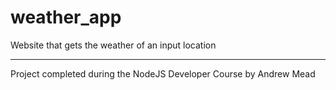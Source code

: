 # weather_app
Website that gets the weather of an input location

<hr>
Project completed during the NodeJS Developer Course by Andrew Mead
